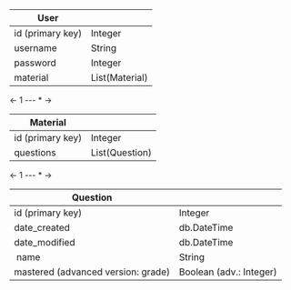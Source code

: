 | User |  |
| --- | --- |
| id (primary key) | Integer |
| username | String |
| password | Integer |
| material | List(Material) |

<- 1 --- * ->

| Material |  |
| --- | --- |
| id (primary key) | Integer |
| questions | List(Question) |

<- 1 --- * ->

| Question |  |
| --- | --- |
| id (primary key) | Integer |
| date_created | db.DateTime |
| date_modified | db.DateTime |
| name | String |
| mastered (advanced version: grade)| Boolean (adv.: Integer) |

